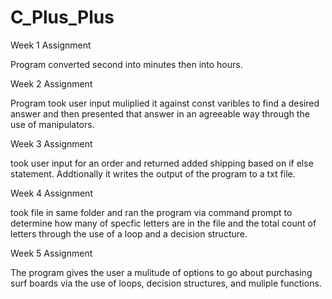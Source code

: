# C_Plus_Plus


Week 1 Assignment

Program converted second into minutes then into hours.



Week 2 Assignment

Program took user input muliplied it against const varibles to find a desired answer and then presented that answer in an agreeable way through the use of manipulators.

Week 3 Assignment

took user input for an order and returned added shipping based on if else statement. Addtionally it writes the output of the program to a txt file.

Week 4 Assignment

took file in same folder and ran the program via command prompt to determine how many of specfic letters are in the file and the total count of letters through the use of a loop and a decision structure.

Week 5 Assignment

The program gives the user a mulitude of options to go about purchasing surf boards via the use of loops, decision structures, and muliple functions.